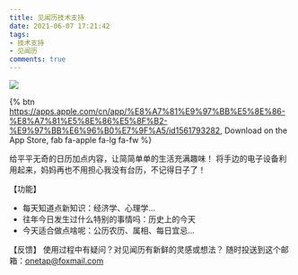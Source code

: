 ```yaml
---
title: 见闻历技术支持
date: 2021-06-07 17:21:42
tags:
- 技术支持
- 见闻历
comments: true
---
```


![](/uploads/techsupport-calendar/presentation.png)

{% btn https://apps.apple.com/cn/app/%E8%A7%81%E9%97%BB%E5%8E%86-%E8%A7%81%E5%8E%86%E5%8F%B2-%E9%97%BB%E6%96%B0%E7%9F%A5/id1561793282, Download on the App Store, fab fa-apple fa-lg fa-fw %}

<!-- more -->

给平平无奇的日历加点内容，让简简单单的生活充满趣味！
将手边的电子设备利用起来，妈妈再也不用担心我没有台历，不记得日子了！

【功能】
- 每天知道点新知识：经济学、心理学…
- 往年今日发生过什么特别的事情吗：历史上的今天
- 今天适合做点啥呢：公历农历、属相、每日宜忌…

【反馈】
使用过程中有疑问？对见闻历有新鲜的灵感或想法？
随时投送到这个邮箱：onetap@foxmail.com
